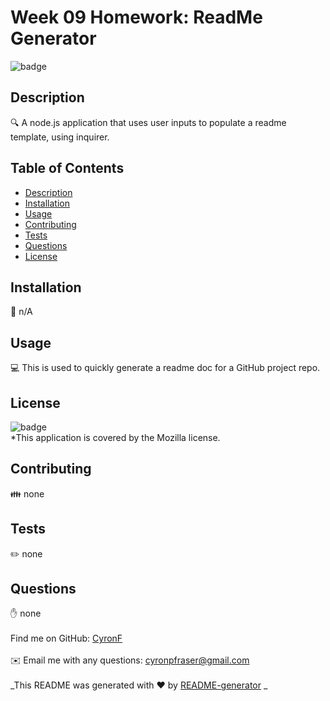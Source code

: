 
# Week 09 Homework: ReadMe Generator

![badge](https://img.shields.io/badge/license-Mozilla-brightgreen)<br />
 
## Description
🔍 A node.js application that uses user inputs to populate a readme template, using inquirer. 
## Table of Contents
- [Description](#description)
- [Installation](#installation)
- [Usage](#usage)
- [Contributing](#contributing)
- [Tests](#tests)
- [Questions](#questions)
- [License](#license)
## Installation
💾 n/A
## Usage
💻 This is used to quickly generate a readme doc for a GitHub project repo. 
## License
![badge](https://img.shields.io/badge/license-Mozilla-brightgreen)
<br />
*This application is covered by the Mozilla license. 
## Contributing
👪 none
## Tests
✏️ none 
## Questions
✋ none<br />
<br />
Find me on GitHub: [CyronF](https://github.com/CyronF)<br />
<br />
✉️ Email me with any questions: cyronpfraser@gmail.com<br /><br />
_This README was generated with ❤️ by [README-generator]() _
    